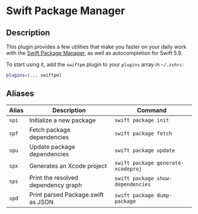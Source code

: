 # Swift Package Manager

## Description

This plugin provides a few utilities that make you faster on your daily work
with the
[Swift Package Manager](https://github.com/apple/swift-package-manager), as well
as autocompletion for Swift 5.9.

To start using it, add the `swiftpm` plugin to your `plugins` array in
`~/.zshrc`:

```zsh
plugins=(... swiftpm)
```

## Aliases

| Alias | Description                         | Command                            |
| ----- | ----------------------------------- | ---------------------------------- |
| `spi` | Initialize a new package            | `swift package init`               |
| `spf` | Fetch package dependencies          | `swift package fetch`              |
| `spu` | Update package dependencies         | `swift package update`             |
| `spx` | Generates an Xcode project          | `swift package generate-xcodeproj` |
| `sps` | Print the resolved dependency graph | `swift package show-dependencies`  |
| `spd` | Print parsed Package.swift as JSON  | `swift package dump-package`       |
